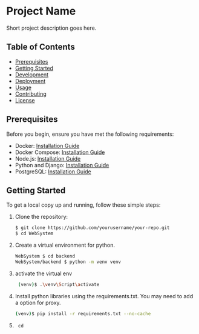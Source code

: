 # Project Name

Short project description goes here.

## Table of Contents

- [Prerequisites](#prerequisites)
- [Getting Started](#getting-started)
- [Development](#development)
- [Deployment](#deployment)
- [Usage](#usage)
- [Contributing](#contributing)
- [License](#license)

## Prerequisites

Before you begin, ensure you have met the following requirements:

- Docker: [Installation Guide](https://docs.docker.com/get-docker/)
- Docker Compose: [Installation Guide](https://docs.docker.com/compose/install/)
- Node.js: [Installation Guide](https://nodejs.org/)
- Python and Django: [Installation Guide](https://www.djangoproject.com/download/)
- PostgreSQL: [Installation Guide](https://www.postgresql.org/download/)

## Getting Started

To get a local copy up and running, follow these simple steps:

1. Clone the repository:

   ```sh
   $ git clone https://github.com/yourusername/your-repo.git
   $ cd WebSystem


2. Create a virtual environment for python.
   ```sh
   WebSystem $ cd backend
   WebSystem/backend $ python -m venv venv

3. activate the virtual env
   ```sh
    (venv)$ .\venv\Script\activate

4. Install python libraries using the requirements.txt.
   You may need to add a option for proxy.
    ```sh
    (venv)$ pip install -r requirements.txt --no-cache

5. ```
    cd 






